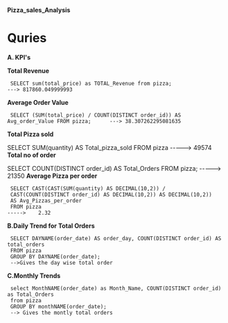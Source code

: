 **Pizza_sales_Analysis**
# Quries
**A. KPI's**

   **Total Revenue**
   
     SELECT sum(total_price) as TOTAL_Revenue from pizza;                                    ---> 817860.049999993
  **Average Order Value**
  
     SELECT (SUM(total_price) / COUNT(DISTINCT order_id)) AS Avg_order_Value FROM pizza;      ---> 38.307262295081635
  **Total Pizza sold**
  
   SELECT SUM(quantity) AS Total_pizza_sold FROM pizza              -----> 49574
  **Total no of order**
  
   SELECT COUNT(DISTINCT order_id) AS Total_Orders FROM pizza;       -----> 21350
  **Average Pizza per order**
  
     SELECT CAST(CAST(SUM(quantity) AS DECIMAL(10,2)) / 
     CAST(COUNT(DISTINCT order_id) AS DECIMAL(10,2)) AS DECIMAL(10,2))
     AS Avg_Pizzas_per_order
     FROM pizza                                                               ----->    2.32


**B.Daily Trend for Total Orders**

     SELECT DAYNAME(order_date) AS order_day, COUNT(DISTINCT order_id) AS total_orders
     FROM pizza
     GROUP BY DAYNAME(order_date);
     -->Gives the day wise total order
**C.Monthly Trends**

     select MonthNAME(order_date) as Month_Name, COUNT(DISTINCT order_id) as Total_Orders
     from pizza
     GROUP BY monthNAME(order_date);
     --> Gives the montly total orders 


